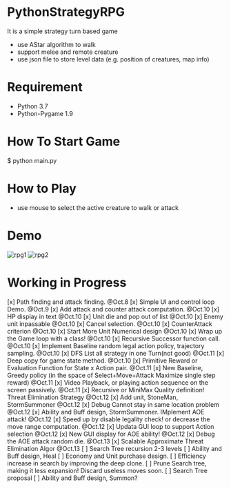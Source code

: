 # PythonStrategyRPG
It is a simple strategy turn based game
* use AStar algorithm to walk
* support melee and remote creature
* use json file to store level data (e.g. position of creatures, map info)

# Requirement
* Python 3.7
* Python-Pygame 1.9

# How To Start Game
$ python main.py

# How to Play
* use mouse to select the active creature to walk or attack 

# Demo
![rpg1](https://raw.githubusercontent.com/marblexu/PythonStrategyRPG/master/demo/rpg1.png)
![rpg2](https://raw.githubusercontent.com/marblexu/PythonStrategyRPG/master/demo/rpg2.png)

# Working in Progress

[x] Path finding and attack finding. @Oct.8
[x] Simple UI and control loop Demo. @Oct.9
[x] Add attack and counter attack computation. @Oct.10 
[x] HP display in text @Oct.10
[x] Unit die and pop out of list @Oct.10
[x] Enemy unit inpassable @Oct.10
[x] Cancel selection. @Oct.10
[x] CounterAttack criterion @Oct.10
[x] Start More Unit Numerical design @Oct.10
[x] Wrap up the Game loop with a class! @Oct.10
[x] Recursive Successor function call. @Oct.10
[x] Implement Baseline random legal action policy, trajectory sampling. @Oct.10
[x] DFS List all strategy in one Turn(not good) @Oct.11
[x] Deep copy for game state method.  @Oct.10
[x] Primitive Reward or Evaluation Function for State x Action pair. @Oct.11
[x] New Baseline, Greedy policy (in the space of Select+Move+Attack Maximize single step reward) @Oct.11
[x] Video Playback, or playing action sequence on the screen passively. @Oct.11
[x] Recursive or MiniMax Quality definition! Threat Elimination Strategy @Oct.12
[x] Add unit, StoneMan, StormSummoner @Oct.12
[x] Debug Cannot stay in same location problem @Oct.12
[x] Ability and Buff design, StormSummoner. IMplement AOE attack! @Oct.12
[x] Speed up by disable legality check! or decrease the move range computation.  @Oct.12
[x] Updata GUI loop to support Action selection @Oct.12
[x] New GUI display for AOE ability!  @Oct.12
[x] Debug the AOE attack random die. @Oct.13
[x] Scalable Approximate Threat Elimination Algor @Oct.13
[ ] Search Tree recursion 2-3 levels
[ ] Ability and Buff design, Heal
[ ] Economy and Unit purchase design. 
[ ] Efficiency increase in search by improving the deep clone.
[ ] Prune Search tree, making it less expansion! Discard useless moves soon. 
[ ] Search Tree proposal
[ ] Ability and Buff design, Summon?